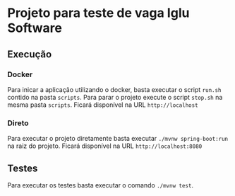 # Projeto para teste de vaga Iglu Software

## Execução
### Docker
Para inicar a aplicação utilizando o docker, basta executar o script `run.sh` contido na pasta `scripts`. Para parar o projeto execute o script `stop.sh` na mesma pasta `scripts`.
Ficará disponível na URL `http://localhost`

### Direto
Para executar o projeto diretamente basta executar `./mvnw spring-boot:run` na raiz do projeto.
Ficará disponível na URL `http://localhost:8080`

## Testes
Para executar os testes basta executar o comando `./mvnw test`.
